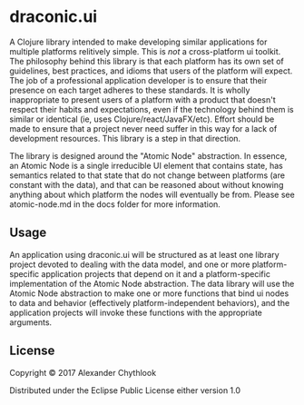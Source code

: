 # draconic.ui

A Clojure library intended to make developing similar applications for multiple platforms relitively simple. This is *not* a cross-platform ui toolkit. The philosophy behind this library is that each platform has its own set of guidelines, best practices, and idioms that users of the platform will expect. The job of a professional application developer is to ensure that their presence on each target adheres to these standards. It is wholly inappropriate to present users of a platform with a product that doesn't respect their habits and expectations, even if the technology behind them is similar or identical (ie, uses Clojure/react/JavaFX/etc). Effort should be made to ensure that a project never need suffer in this way for a lack of development resources. This library is a step in that direction.

The library is designed around the "Atomic Node" abstraction. In essence, an Atomic Node is a single irreducible UI element that contains state, has semantics related to that state that do not change between platforms (are constant with the data), and that can be reasoned about without knowing anything about which platform the nodes will eventually be from. Please see atomic-node.md in the docs folder for more information. 

## Usage

An application using draconic.ui will be structured as at least one library project devoted to dealing with the data model, and one or more platform-specific application projects that depend on it and a platform-specific implementation of the Atomic Node abstraction. The data library will use the Atomic Node abstraction to make one or more functions that bind ui nodes to data and behavior (effectively platform-independent behaviors), and the application projects will invoke these functions with the appropriate arguments.

## License

Copyright © 2017 Alexander Chythlook

Distributed under the Eclipse Public License either version 1.0
